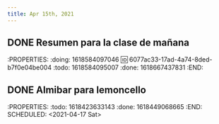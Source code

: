 ```yaml
---
title: Apr 15th, 2021
---
```


## DONE Resumen para la clase de mañana
:PROPERTIES:
:doing: 1618584097046
:id: 6077ac33-17ad-4a74-8ded-b7f0e04be004
:todo: 1618584095007
:done: 1618667437831
:END:
## DONE Almibar para lemoncello 
:PROPERTIES:
:todo: 1618423633143
:done: 1618449068665
:END:
SCHEDULED: <2021-04-17 Sat>
